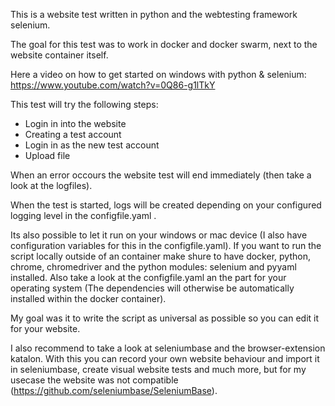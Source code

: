 This is a website test written in python and the webtesting framework selenium.

The goal for this test was to work in docker and docker swarm, next to the website container itself.

Here a video on how to get started on windows with python & selenium: https://www.youtube.com/watch?v=0Q86-g1lTkY

This test will try the following steps:

- Login in into the website
- Creating a test account
- Login in as the new test account
- Upload file

When an error occours the website test will end immediately (then take a look at the logfiles).

When the test is started, logs will be created depending on your configured logging level in the configfile.yaml .

Its also possible to let it run on your windows or mac device (I also have configuration variables for this in the configfile.yaml).
If you want to run the script locally outside of an container make shure to have docker, python, chrome, chromedriver and the python modules: selenium and pyyaml installed.
Also take a look at the configfile.yaml an the part for your operating system
(The dependencies will otherwise be automatically installed within the docker container).

My goal was it to write the script as universal as possible so you can edit it for your website.

I also recommend to take a look at seleniumbase and the browser-extension katalon. With this you can record your own website behaviour and import it in seleniumbase, create visual website tests and much more, but for my usecase the website was not compatible (https://github.com/seleniumbase/SeleniumBase).
